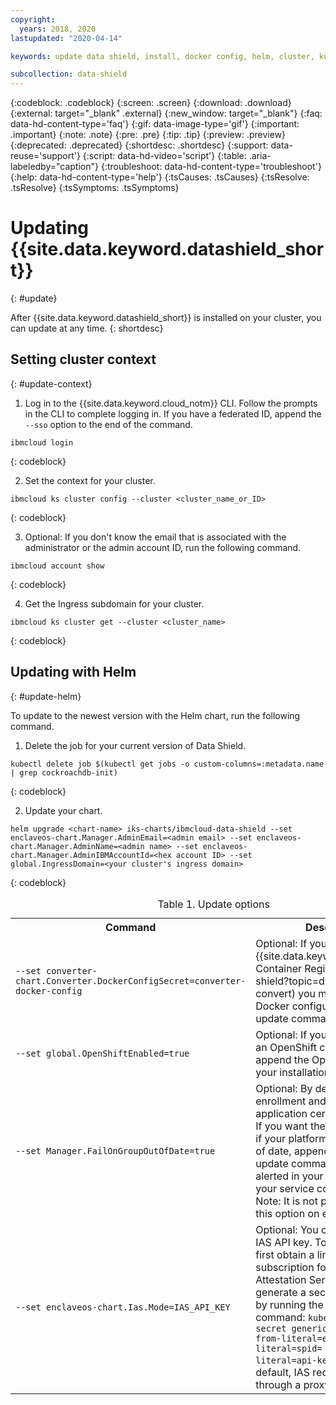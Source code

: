 ```yaml
---
copyright:
  years: 2018, 2020
lastupdated: "2020-04-14"

keywords: update data shield, install, docker config, helm, cluster, kube, container, app security, runtime encryption, memory, data in use,

subcollection: data-shield
---
```


{:codeblock: .codeblock}
{:screen: .screen}
{:download: .download}
{:external: target="_blank" .external}
{:new_window: target="_blank"}
{:faq: data-hd-content-type='faq'}
{:gif: data-image-type='gif'}
{:important: .important}
{:note: .note}
{:pre: .pre}
{:tip: .tip}
{:preview: .preview}
{:deprecated: .deprecated}
{:shortdesc: .shortdesc}
{:support: data-reuse='support'}
{:script: data-hd-video='script'}
{:table: .aria-labeledby="caption"}
{:troubleshoot: data-hd-content-type='troubleshoot'}
{:help: data-hd-content-type='help'}
{:tsCauses: .tsCauses}
{:tsResolve: .tsResolve}
{:tsSymptoms: .tsSymptoms}


# Updating {{site.data.keyword.datashield_short}}
{: #update}

After {{site.data.keyword.datashield_short}} is installed on your cluster, you can update at any time.
{: shortdesc}

## Setting cluster context
{: #update-context}

1. Log in to the {{site.data.keyword.cloud_notm}} CLI. Follow the prompts in the CLI to complete logging in. If you have a federated ID, append the `--sso` option to the end of the command.

  ```
  ibmcloud login
  ```
  {: codeblock}

2. Set the context for your cluster.

  ```
  ibmcloud ks cluster config --cluster <cluster_name_or_ID>
  ```
  {: codeblock}

3. Optional: If you don't know the email that is associated with the administrator or the admin account ID, run the following command.

  ```
  ibmcloud account show
  ```
  {: codeblock}

4. Get the Ingress subdomain for your cluster.

  ```
  ibmcloud ks cluster get --cluster <cluster_name>
  ```
  {: codeblock}

## Updating with Helm
{: #update-helm}

To update to the newest version with the Helm chart, run the following command.

1. Delete the job for your current version of Data Shield.

  ```
  kubectl delete job $(kubectl get jobs -o custom-columns=:metadata.name | grep cockroachdb-init)
  ```
  {: codeblock}

2. Update your chart.

  ```
  helm upgrade <chart-name> iks-charts/ibmcloud-data-shield --set enclaveos-chart.Manager.AdminEmail=<admin email> --set enclaveos-chart.Manager.AdminName=<admin name> --set enclaveos-chart.Manager.AdminIBMAccountId=<hex account ID> --set global.IngressDomain=<your cluster's ingress domain> 
  ```
  {: codeblock}

  <table>
    <caption>Table 1. Update options</caption>
    <tr>
      <th>Command</th>
      <th>Description</th>
    </tr>
    <tr>
      <td><code>--set converter-chart.Converter.DockerConfigSecret=converter-docker-config</code></td>
      <td>Optional: If you [configured an {{site.data.keyword.cloud_notm}} Container Registry](/docs/data-shield?topic=data-shield-convert) you must append the Docker configuration to the update command.</td>
    </tr>
    <tr>
      <td><code>--set global.OpenShiftEnabled=true</code></td>
      <td>Optional: If you're working with an OpenShift cluster, be sure to append the OpenShift tag to your installation command.</td>
    </tr>
    <tr>
      <td><code>--set Manager.FailOnGroupOutOfDate=true</code></td>
      <td>Optional: By default, node enrollment and the issuing of application certificates succeed. If you want the operations to fail if your platform microcode is out of date, append the flag to your update command. You are alerted in your dashboard when your service code is out of date. Note: It is not possible to change this option on existing clusters.</td>
    </tr>
    <tr>
      <td><code>--set enclaveos-chart.Ias.Mode=IAS_API_KEY</code></td>
      <td>Optional: You can use your own IAS API key. To do so, you must first obtain a linkable subscription for the Intel SGX Attestation Service. Then, generate a secret in your cluster by running the following command: <code>kubectl create secret generic ias-api-key --from-literal=env=<TEST/PROD> --from-literal=spid=<spid> --from-literal=api-key=<apikey></code>. Note: By default, IAS requests are made through a proxy service.</td>
    </tr>
  </table>

